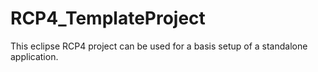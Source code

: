 # RCP4_TemplateProject
This eclipse RCP4 project can be used for a basis setup of a standalone application.
